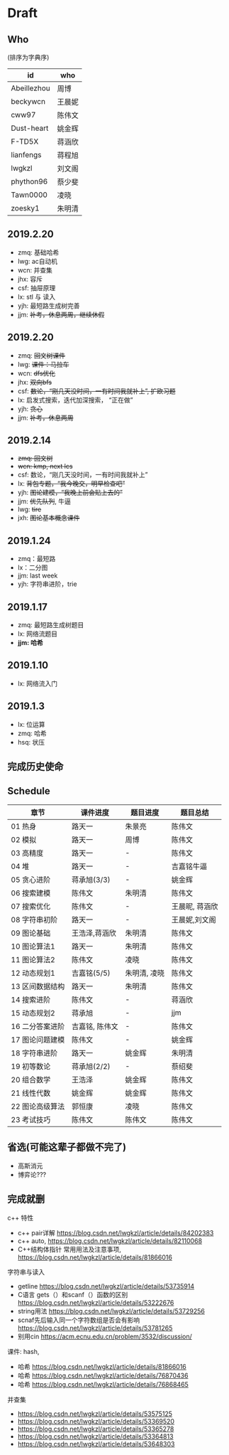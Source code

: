 # Draft

## Who

(排序为字典序)

id |who
--- | ---
Abeillezhou| 周博
beckywcn | 王晨妮
cww97 | 陈伟文
Dust-heart | 姚金辉
F-TD5X | 蒋涵欣
lianfengs | 蒋程旭
lwgkzl | 刘文阁
phython96 | 蔡少斐
Tawn0000 | 凌晓
zoesky1 | 朱明清

## 2019.2.20

- zmq: 基础哈希
- lwg: ac自动机
- wcn: 并查集
- jhx: 容斥
- csf: 抽屉原理
- lx: stl 与 读入
- yjh: 最短路生成树完善
- jjm: ~~补考，休息两周，继续休假~~


## 2019.2.20

- zmq: ~~回文树课件~~
- lwg: ~~课件：马拉车~~
- wcn: ~~dfs优化~~
- jhx: ~~双向bfs~~
- csf: ~~数论，“刚几天没时间，一有时间我就补上”, 扩欧习题~~
- lx: 启发式搜索，迭代加深搜索， “正在做”
- yjh: ~~贪心~~
- jjm: ~~补考，休息两周~~


## 2019.2.14

- ~~zmq: 回文树~~
- ~~wcn: kmp, next lcs~~
- csf: 数论，“刚几天没时间，一有时间我就补上”
- lx: ~~背包专题，“我今晚交，明早检查吧”~~
- yjh: ~~图论建模，“我晚上前会贴上去的”~~
- jjm: ~~优先队列~~, 牛逼
- lwg: ~~tire~~
- jxh: ~~图论基本概念课件~~

## 2019.1.24

- zmq：最短路
- lx：二分图
- jjm: last week
- yjh: 字符串进阶，trie

## 2019.1.17

- zmq: 最短路生成树题目
- lx: 网络流题目
- **jjm: 哈希**

## 2019.1.10

- lx: 网络流入门

## 2019.1.3

- lx: 位运算
- zmq: 哈希
- hsq: 状压

## 完成历史使命

## Schedule

章节|课件进度 | 题目进度 | 题目总结
--- | --- |---| ---
01 热身 | 路天一 | 朱景亮 | 陈伟文
02 模拟 | 路天一 | 周博 | 陈伟文
03 高精度 | 路天一 | - | 陈伟文
04 堆 | 路天一 | - | 吉嘉铭牛逼
05 贪心进阶 | 蒋承旭(3/3) | - | 姚金辉
06 搜索建模 | 陈伟文 | 朱明清 | 陈伟文
07 搜索优化 | 陈伟文 | - | 王晨昵, 蒋涵欣
08 字符串初阶 | 路天一 | - | 王晨妮,刘文阁
09 图论基础| 王浩泽,蒋涵欣 | 朱明清 | 陈伟文
10 图论算法1 | 路天一 | 朱明清 | 陈伟文
11 图论算法2 | 陈伟文 | 凌晓 | 陈伟文
12 动态规划1 | 吉嘉铭(5/5) | 朱明清, 凌晓 | 陈伟文
13 区间数据结构| 路天一 | 朱明清 | 陈伟文
14 搜索进阶 | 陈伟文 | - | 蒋涵欣
15 动态规划2 | 蒋承旭 | - | jjm
16 二分答案进阶 | 吉嘉铭, 陈伟文 | - | 陈伟文
17 图论问题建模 | 陈伟文 | - | 姚金辉
18 字符串进阶 | 路天一 | 姚金辉 | 朱明清
19 初等数论 | 蒋承旭(2/2) | - | 蔡绍斐
20 组合数学 | 王浩泽 | 姚金辉 | 陈伟文
21 线性代数 | 姚金辉 | 姚金辉 | 陈伟文
22 图论高级算法 | 郭恒康 | 凌晓 | 陈伟文
23 考试技巧 | 陈伟文 | 陈伟文 | 陈伟文

## 省选(可能这辈子都做不完了)

- 高斯消元
- 博弈论???

## 完成就删

c++ 特性
- c++ pair详解 https://blog.csdn.net/lwgkzl/article/details/84202383
- c++ auto, https://blog.csdn.net/lwgkzl/article/details/82110068
- C++结构体指针 常用用法及注意事项, https://blog.csdn.net/lwgkzl/article/details/81866016

字符串与读入
- getline https://blog.csdn.net/lwgkzl/article/details/53735914
- C语言 gets（）和scanf（）函数的区别 https://blog.csdn.net/lwgkzl/article/details/53222676
- string用法 https://blog.csdn.net/lwgkzl/article/details/53729256
- scnaf先后输入同一个字符数组是否会有影响 https://blog.csdn.net/lwgkzl/article/details/53781265
- 别用cin https://acm.ecnu.edu.cn/problem/3532/discussion/

课件: hash, 
- 哈希 https://blog.csdn.net/lwgkzl/article/details/81866016
- 哈希 https://blog.csdn.net/lwgkzl/article/details/76870436
- 哈希 https://blog.csdn.net/lwgkzl/article/details/76868465

并查集
- https://blog.csdn.net/lwgkzl/article/details/53575125
- https://blog.csdn.net/lwgkzl/article/details/53369520
- https://blog.csdn.net/lwgkzl/article/details/53365278
- https://blog.csdn.net/lwgkzl/article/details/53364813
- https://blog.csdn.net/lwgkzl/article/details/53648303
